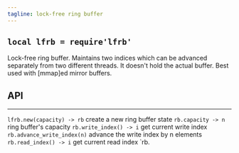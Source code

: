 ```yaml
---
tagline: lock-free ring buffer
---
```


## `local lfrb = require'lfrb'`

Lock-free ring buffer. Maintains two indices which can be advanced
separately from two different threads. It doesn't hold the actual buffer.
Best used with [mmap]ed mirror buffers.

## API

------------------------------ -----------------------------------------------
`lfrb.new(capacity) -> rb`      create a new ring buffer state
`rb.capacity -> n`              ring buffer's capacity
`rb.write_index() -> i`         get current write index
`rb.advance_write_index(n)`     advance the write index by n elements
`rb.read_index() -> i`          get current read index
`rb.
